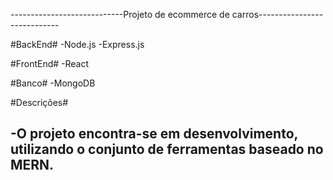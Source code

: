 ----------------------------Projeto de ecommerce de carros----------------------------  


#BackEnd#
  -Node.js
  -Express.js

#FrontEnd#
  -React

#Banco#
  -MongoDB

#Descrições#  

  -O projeto encontra-se em desenvolvimento, utilizando o conjunto de ferramentas 
   baseado no MERN.
--------------------------------------------------------------------------------------
